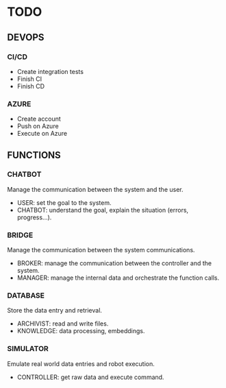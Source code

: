 # TODO

## DEVOPS

### CI/CD
- Create integration tests
- Finish CI
- Finish CD 

### AZURE
- Create account 
- Push on Azure
- Execute on Azure 

## FUNCTIONS

### CHATBOT
Manage the communication between the system and the user.
- USER: set the goal to the system.
- CHATBOT: understand the goal, explain the situation (errors, progress...).

### BRIDGE
Manage the communication between the system communications.
- BROKER: manage the communication between the controller and the system.
- MANAGER: manage the internal data and orchestrate the function calls.

### DATABASE
Store the data entry and retrieval.
- ARCHIVIST: read and write files.
- KNOWLEDGE: data processing, embeddings.

### SIMULATOR
Emulate real world data entries and robot execution.
- CONTROLLER: get raw data and execute command.